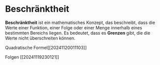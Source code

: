 # Beschränktheit 
**Beschränktheit** ist ein mathematisches Konzept, das beschreibt, dass die Werte einer Funktion, einer Folge oder einer Menge innerhalb eines bestimmten Bereichs liegen. Es bedeutet, dass es **Grenzen** gibt, die die Werte nicht überschreiten können.

Quadratische Formel[[20241120011103]]

Folgen [[20241119230121]]